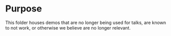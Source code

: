 # Purpose

This folder houses demos that are no longer being used for talks, are known to not work, or otherwise we believe are no longer relevant. 


